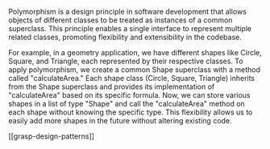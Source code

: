 Polymorphism is a design principle in software development that allows objects of different classes to be treated as instances of a common superclass. This principle enables a single interface to represent multiple related classes, promoting flexibility and extensibility in the codebase.

For example, in a geometry application, we have different shapes like Circle, Square, and Triangle, each represented by their respective classes. To apply polymorphism, we create a common Shape superclass with a method called "calculateArea." Each shape class (Circle, Square, Triangle) inherits from the Shape superclass and provides its implementation of "calculateArea" based on its specific formula. Now, we can store various shapes in a list of type "Shape" and call the "calculateArea" method on each shape without knowing the specific type. This flexibility allows us to easily add more shapes in the future without altering existing code.

[[grasp-design-patterns]]
